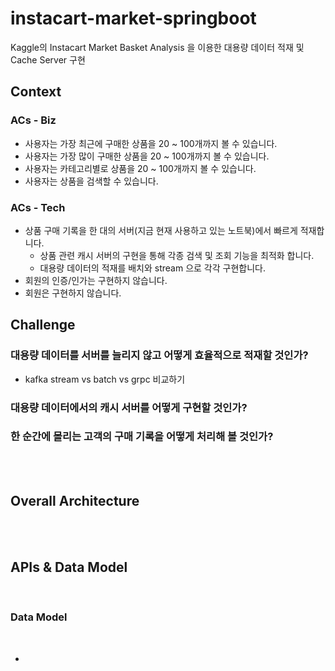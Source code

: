 # instacart-market-springboot
Kaggle의 Instacart Market Basket Analysis 을 이용한 대용량 데이터 적재 및 Cache Server 구현

## Context

### ACs - Biz

- 사용자는 가장 최근에 구매한 상품을 20 ~ 100개까지 볼  수 있습니다.
- 사용자는 가장 많이 구매한 상품을  20 ~ 100개까지 볼 수  있습니다.
- 사용자는 카테고리별로 상품을 20 ~ 100개까지 볼  수 있습니다.
- 사용자는 상품을  검색할  수 있습니다.

### ACs - Tech

- 상품 구매 기록을 한 대의 서버(지금 현재 사용하고 있는 노트북)에서 빠르게 적재합니다.
  - 상품 관련 캐시 서버의 구현을 통해 각종 검색 및 조회 기능을 최적화 합니다.
  - 대용량 데이터의 적재를 배치와 stream 으로 각각 구현합니다.
- 회원의 인증/인가는 구현하지 않습니다.
- 회원은 구현하지 않습니다.

## Challenge

### 대용량 데이터를 서버를 늘리지 않고 어떻게 효율적으로 적재할 것인가?
- kafka stream vs batch vs grpc 비교하기


### 대용량 데이터에서의 캐시 서버를 어떻게 구현할 것인가? 

### 한 순간에 몰리는 고객의 구매 기록을 어떻게 처리해 볼 것인가? 

<br>
<br>

## Overall Architecture

<br>
<br>

## APIs & Data Model
<br>

### Data Model
<br>


-

